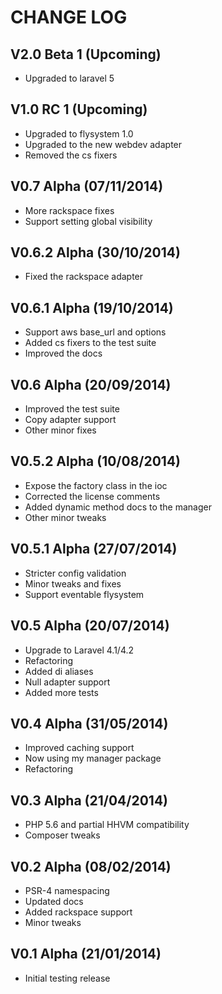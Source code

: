 CHANGE LOG
==========


## V2.0 Beta 1 (Upcoming)

* Upgraded to laravel 5


## V1.0 RC 1 (Upcoming)

* Upgraded to flysystem 1.0
* Upgraded to the new webdev adapter
* Removed the cs fixers


## V0.7 Alpha (07/11/2014)

* More rackspace fixes
* Support setting global visibility


## V0.6.2 Alpha (30/10/2014)

* Fixed the rackspace adapter


## V0.6.1 Alpha (19/10/2014)

* Support aws base_url and options
* Added cs fixers to the test suite
* Improved the docs


## V0.6 Alpha (20/09/2014)

* Improved the test suite
* Copy adapter support
* Other minor fixes


## V0.5.2 Alpha (10/08/2014)

* Expose the factory class in the ioc
* Corrected the license comments
* Added dynamic method docs to the manager
* Other minor tweaks


## V0.5.1 Alpha (27/07/2014)

* Stricter config validation
* Minor tweaks and fixes
* Support eventable flysystem


## V0.5 Alpha (20/07/2014)

* Upgrade to Laravel 4.1/4.2
* Refactoring
* Added di aliases
* Null adapter support
* Added more tests


## V0.4 Alpha (31/05/2014)

* Improved caching support
* Now using my manager package
* Refactoring


## V0.3 Alpha (21/04/2014)

* PHP 5.6 and partial HHVM compatibility
* Composer tweaks


## V0.2 Alpha (08/02/2014)

* PSR-4 namespacing
* Updated docs
* Added rackspace support
* Minor tweaks


## V0.1 Alpha (21/01/2014)

* Initial testing release
